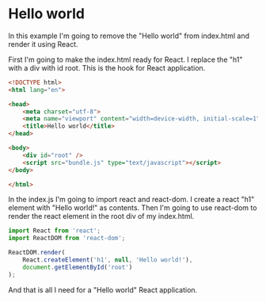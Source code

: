 # Hello world

In this example I'm going to remove the "Hello world" from index.html and render it using React.

First I'm going to make the index.html ready for React. 
I replace the "h1" with a div with id root. This is the hook for React application.

```html
<!DOCTYPE html>
<html lang="en">

<head>
    <meta charset="utf-8">
    <meta name="viewport" content="width=device-width, initial-scale=1">
    <title>Hello world</title>
</head>

<body>
    <div id="root" />
    <script src="bundle.js" type="text/javascript"></script>
</body>

</html>
```

In the index.js I'm going to import react and react-dom.
I create a react "h1" element with "Hello world!" as contents.
Then I'm going to use react-dom to render the react element in the root div of my index.html.


```js
import React from 'react';
import ReactDOM from 'react-dom';

ReactDOM.render(
    React.createElement('h1', null, 'Hello world!'),
    document.getElementById('root')
);
```

And that is all I need for a "Hello world" React application.